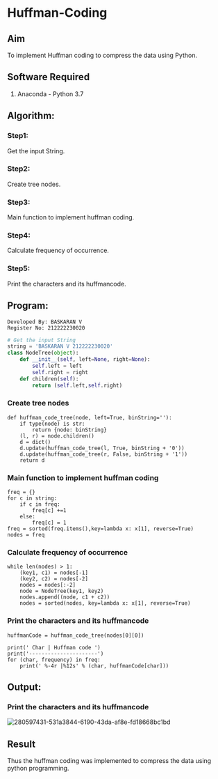 # Huffman-Coding
## Aim
To implement Huffman coding to compress the data using Python.

## Software Required
1. Anaconda - Python 3.7

## Algorithm:
### Step1:
Get the input String.
### Step2:
Create tree nodes.
### Step3:
Main function to implement huffman coding.
### Step4:
Calculate frequency of occurrence.
### Step5:
Print the characters and its huffmancode. 
## Program:
```
Developed By: BASKARAN V
Register No: 212222230020
```
``` Python
# Get the input String
string = 'BASKARAN V 212222230020'
class NodeTree(object):
    def __init__(self, left=None, right=None):
        self.left = left
        self.right = right
    def children(self):
        return (self.left,self.right)
```
### Create tree nodes
```
def huffman_code_tree(node, left=True, binString=''):
    if type(node) is str:
        return {node: binString}
    (l, r) = node.children()
    d = dict()
    d.update(huffman_code_tree(l, True, binString + '0'))
    d.update(huffman_code_tree(r, False, binString + '1'))
    return d
```
### Main function to implement huffman coding
```
freq = {}
for c in string:
    if c in freq:
        freq[c] +=1
    else:
        freq[c] = 1
freq = sorted(freq.items(),key=lambda x: x[1], reverse=True)
nodes = freq
```
### Calculate frequency of occurrence
```
while len(nodes) > 1:
    (key1, c1) = nodes[-1]
    (key2, c2) = nodes[-2]
    nodes = nodes[:-2]
    node = NodeTree(key1, key2)
    nodes.append((node, c1 + c2))
    nodes = sorted(nodes, key=lambda x: x[1], reverse=True)

```
### Print the characters and its huffmancode
```
huffmanCode = huffman_code_tree(nodes[0][0])

print(' Char | Huffman code ')
print('----------------------')
for (char, frequency) in freq:
    print(' %-4r |%12s' % (char, huffmanCode[char]))
```
## Output:

### Print the characters and its huffmancode
![280597431-531a3844-6190-43da-af8e-fd18668bc1bd](https://github.com/BaskaranV15/HUFFMAN-CODING-/assets/118703522/2da26db7-9d58-48f8-b3e0-9d79d72b7ce9)


## Result
Thus the huffman coding was implemented to compress the data using python programming.
